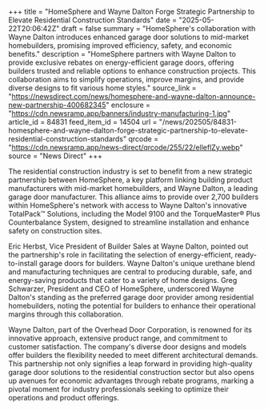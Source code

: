 +++
title = "HomeSphere and Wayne Dalton Forge Strategic Partnership to Elevate Residential Construction Standards"
date = "2025-05-22T20:06:42Z"
draft = false
summary = "HomeSphere's collaboration with Wayne Dalton introduces enhanced garage door solutions to mid-market homebuilders, promising improved efficiency, safety, and economic benefits."
description = "HomeSphere partners with Wayne Dalton to provide exclusive rebates on energy-efficient garage doors, offering builders trusted and reliable options to enhance construction projects. This collaboration aims to simplify operations, improve margins, and provide diverse designs to fit various home styles."
source_link = "https://newsdirect.com/news/homesphere-and-wayne-dalton-announce-new-partnership-400682345"
enclosure = "https://cdn.newsramp.app/banners/industry-manufacturing-1.jpg"
article_id = 84831
feed_item_id = 14504
url = "/news/202505/84831-homesphere-and-wayne-dalton-forge-strategic-partnership-to-elevate-residential-construction-standards"
qrcode = "https://cdn.newsramp.app/news-direct/qrcode/255/22/elleflZy.webp"
source = "News Direct"
+++

<p>The residential construction industry is set to benefit from a new strategic partnership between HomeSphere, a key platform linking building product manufacturers with mid-market homebuilders, and Wayne Dalton, a leading garage door manufacturer. This alliance aims to provide over 2,700 builders within HomeSphere's network with access to Wayne Dalton's innovative TotalPack™ Solutions, including the Model 9100 and the TorqueMaster® Plus Counterbalance System, designed to streamline installation and enhance safety on construction sites.</p><p>Eric Herbst, Vice President of Builder Sales at Wayne Dalton, pointed out the partnership's role in facilitating the selection of energy-efficient, ready-to-install garage doors for builders. Wayne Dalton's unique urethane blend and manufacturing techniques are central to producing durable, safe, and energy-saving products that cater to a variety of home designs. Greg Schwarzer, President and CEO of HomeSphere, underscored Wayne Dalton's standing as the preferred garage door provider among residential homebuilders, noting the potential for builders to enhance their operational margins through this collaboration.</p><p>Wayne Dalton, part of the Overhead Door Corporation, is renowned for its innovative approach, extensive product range, and commitment to customer satisfaction. The company's diverse door designs and models offer builders the flexibility needed to meet different architectural demands. This partnership not only signifies a leap forward in providing high-quality garage door solutions to the residential construction sector but also opens up avenues for economic advantages through rebate programs, marking a pivotal moment for industry professionals seeking to optimize their operations and product offerings.</p>